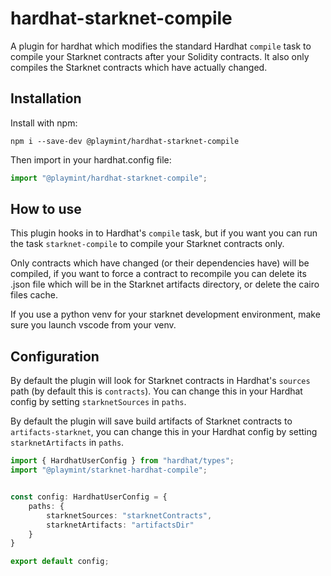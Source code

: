 # hardhat-starknet-compile
A plugin for hardhat which modifies the standard Hardhat `compile` task to compile your Starknet contracts after your Solidity contracts. It also only compiles the Starknet contracts which have actually changed.

## Installation
Install with npm:

`npm i --save-dev @playmint/hardhat-starknet-compile`

Then import in your hardhat.config file:

```ts
import "@playmint/hardhat-starknet-compile";
```

## How to use
This plugin hooks in to Hardhat's `compile` task, but if you want you can run the task `starknet-compile` to compile your Starknet contracts only.

Only contracts which have changed (or their dependencies have) will be compiled, if you want to force a contract to recompile you can delete its .json file which will be in the Starknet artifacts directory, or delete the cairo files cache.

If you use a python venv for your starknet development environment, make sure you launch vscode from your venv.

## Configuration
By default the plugin will look for Starknet contracts in Hardhat's `sources` path (by default this is `contracts`). You can change this in your Hardhat config by setting `starknetSources` in `paths`.

By default the plugin will save build artifacts of Starknet contracts to `artifacts-starknet`, you can change this in your Hardhat config by setting `starknetArtifacts` in `paths`.

```ts
import { HardhatUserConfig } from "hardhat/types";
import "@playmint/starknet-hardhat-compile";


const config: HardhatUserConfig = {
    paths: {
        starknetSources: "starknetContracts",
        starknetArtifacts: "artifactsDir"
    }
}

export default config;
```
